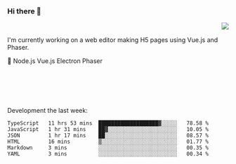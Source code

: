 ### Hi there 👋

<img align="right" src="https://github-readme-stats.vercel.app/api?username=jasonpanggo"/>

<br>
<p align="left">
I'm currently working on a web editor making H5 pages using Vue.js and Phaser.
</p>
<p align="left">
📖 Node.js Vue.js Electron Phaser
</p>
<br>
<br>
<br>
<br>

Development the last week:
<!--START_SECTION:waka-->

```text
TypeScript   11 hrs 53 mins  ███████████████████▓░░░░░   78.58 %
JavaScript   1 hr 31 mins    ██▓░░░░░░░░░░░░░░░░░░░░░░   10.05 %
JSON         1 hr 17 mins    ██░░░░░░░░░░░░░░░░░░░░░░░   08.57 %
HTML         16 mins         ▒░░░░░░░░░░░░░░░░░░░░░░░░   01.77 %
Markdown     3 mins          ░░░░░░░░░░░░░░░░░░░░░░░░░   00.35 %
YAML         3 mins          ░░░░░░░░░░░░░░░░░░░░░░░░░   00.34 %
```

<!--END_SECTION:waka-->

<!--
**JASONPANGGO/jasonpanggo** is a ✨ _special_ ✨ repository because its `README.md` (this file) appears on your GitHub profile.

Here are some ideas to get you started:

- 🔭 I’m currently working on ...
- 🌱 I’m currently learning ...
- 👯 I’m looking to collaborate on ...
- 🤔 I’m looking for help with ...
- 💬 Ask me about ...
- 📫 How to reach me: ...
- 😄 Pronouns: ...
- ⚡ Fun fact: ...
-->
